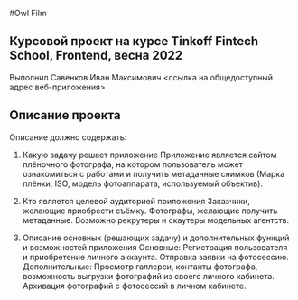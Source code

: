 #Owl Film

## Курсовой проект на курсе Tinkoff Fintech School, Frontend, весна 2022
Выполнил Савенков Иван Максимович 
<ссылка на общедоступный адрес веб-приложения>

## Описание проекта
Описание должно содержать:
1. Какую задачу решает приложение
  Приложение является сайтом плёночного фотографа, на котором пользователь может ознакомиться с работами и получить метаданные снимков (Марка плёнки, ISO, модель фотоаппарата, используемый объектив).
  
2. Кто является целевой аудиторией приложения 
  Заказчики, желающие приобрести съёмку. Фотографы, желающие получить метаданные. Возможно рекрутеры и скаутеры модельных агентств.

3. Описание основных (решающих задачу) и дополнительных функций и возможностей приложения
 Основные: Регистрация пользователя и приобретение личного аккаунта. Отправка заявки на фотосессию. 
 Дополнительные: Просмотр галлереи, контанты фотографа, возможность выгрузки фотографий из своего личного кабинета. Архивация фотографий с фотосессий в личном кабинете.
  
